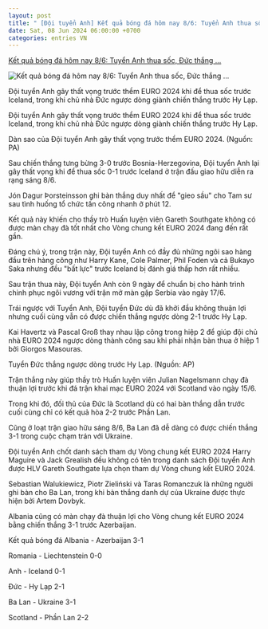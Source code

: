 ```yaml
---
layout: post
title: " [Đội tuyển Anh] Kết quả bóng đá hôm nay 8/6: Tuyển Anh thua sốc, Đức thắng ..."
date: Sat, 08 Jun 2024 06:00:00 +0700
categories: entries VN
---
```

[Kết quả bóng đá hôm nay 8/6: Tuyển Anh thua sốc, Đức thắng ...](https://www.vietnamplus.vn/ket-qua-bong-da-hom-nay-86-tuyen-anh-thua-soc-duc-thang-nguoc-dong-post957957.vnp)

![Kết quả bóng đá hôm nay 8/6: Tuyển Anh thua sốc, Đức thắng ...](https://imagev3.vietnamplus.vn/1200x630/Uploaded/2024/mzdic/2024_06_08/doi-tuyen-anh-0806-6540.jpg.webp)

Đội tuyển Anh gây thất vọng trước thềm EURO 2024 khi để thua sốc trước Iceland, trong khi chủ nhà Đức ngược dòng giành chiến thắng trước Hy Lạp.

Đội tuyển Anh gây thất vọng trước thềm EURO 2024 khi để thua sốc trước Iceland, trong khi chủ nhà Đức ngược dòng giành chiến thắng trước Hy Lạp.

Dàn sao của Đội tuyển Anh gây thất vọng trước thềm EURO 2024. (Nguồn: PA)

Sau chiến thắng tưng bừng 3-0 trước Bosnia-Herzegovina, Đội tuyển Anh lại gây thất vọng khi để thua sốc 0-1 trước Iceland ở trận đấu giao hữu diễn ra rạng sáng 8/6.

Jón Dagur Þorsteinsson ghi bàn thắng duy nhất để "gieo sầu" cho Tam sư sau tình huống tổ chức tấn công nhanh ở phút 12.

Kết quả này khiến cho thầy trò Huấn luyện viên Gareth Southgate không có được màn chạy đà tốt nhất cho Vòng chung kết EURO 2024 đang đến rất gần.

Đáng chú ý, trong trận này, Đội tuyển Anh có đầy đủ những ngôi sao hàng đầu trên hàng công như Harry Kane, Cole Palmer, Phil Foden và cả Bukayo Saka nhưng đều "bất lực" trước Iceland bị đánh giá thấp hơn rất nhiều.

Sau trận thua này, Đội tuyển Anh còn 9 ngày để chuẩn bị cho hành trình chinh phục ngôi vương với trận mở màn gặp Serbia vào ngày 17/6.

Trái ngược với Tuyển Anh, Đội tuyển Đức dù đã khởi đầu không thuận lợi nhưng cuối cùng vẫn có được chiến thắng ngược dòng 2-1 trước Hy Lạp.

Kai Havertz và Pascal Groß thay nhau lập công trong hiệp 2 để giúp đội chủ nhà EURO 2024 ngược dòng thành công sau khi phải nhận bàn thua ở hiệp 1 bởi Giorgos Masouras.

Tuyển Đức thắng ngược dòng trước Hy Lạp. (Nguồn: AP)

Trận thắng này giúp thầy trò Huấn luyện viên Julian Nagelsmann chạy đà thuận lợi trước khi đá trận khai mạc EURO 2024 với Scotland vào ngày 15/6.

Trong khi đó, đối thủ của Đức là Scotland dù có hai bàn thắng dẫn trước cuối cùng chỉ có kết quả hòa 2-2 trước Phần Lan.

Cũng ở loạt trận giao hữu sáng 8/6, Ba Lan đã dễ dàng có được chiến thắng 3-1 trong cuộc chạm trán với Ukraine.

Đội tuyển Anh chốt danh sách tham dự Vòng chung kết EURO 2024 Harry Maguire và Jack Grealish đều không có tên trong danh sách Đội tuyển Anh được HLV Gareth Southgate lựa chọn tham dự Vòng chung kết EURO 2024.

Sebastian Walukiewicz, Piotr Zieliński và Taras Romanczuk là những người ghi bàn cho Ba Lan, trong khi bàn thắng danh dự của Ukraine được thực hiện bởi Artem Dovbyk.

Albania cũng có màn chạy đà thuận lợi cho Vòng chung kết EURO 2024 bằng chiến thắng 3-1 trước Azerbaijan.

Kết quả bóng đá Albania - Azerbaijan 3-1

Romania - Liechtenstein 0-0

Anh - Iceland 0-1

Đức - Hy Lạp 2-1

Ba Lan - Ukraine 3-1

Scotland - Phần Lan 2-2

